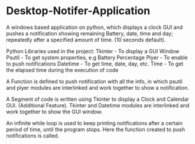 # Desktop-Notifer-Application
A windows based application on python, which displays a clock GUI and pushes a notification showing remaining Battery, date, time and day; repeatedly after a specified amount of time. (10 seconds default). 


Python Libraries used in the project:
Tkinter	-	To display a GUI Window
Psutil		-	To get system properties, e.g Battery Percentage
Plyer		-	To enable to push notifications 
Datetime	-	To get time, date, day, etc. 
Time		-	To get the elapsed time during the execution of code


A Function is defined to push notification with all the info, in which 
psutil and plyer modules are interlinked and work together to show a notification.


A Segment of code is written using Tkinter to display a Clock and Calendar GUI.  (Additional Feature). 
Tkinter and Datetime modules are interlinked and work together to show the GUI window.

An infinite while loop is used to keep printing notifications after a certain period of time, until the program stops. 
Here the function created to push notifications is called.
